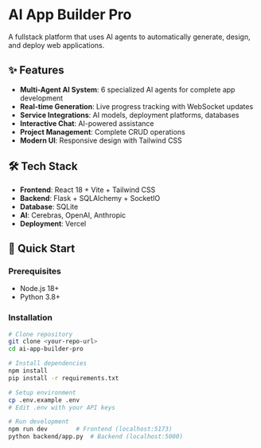 # AI App Builder Pro

A fullstack platform that uses AI agents to automatically generate, design, and deploy web applications.

## ✨ Features

- **Multi-Agent AI System**: 6 specialized AI agents for complete app development
- **Real-time Generation**: Live progress tracking with WebSocket updates
- **Service Integrations**: AI models, deployment platforms, databases
- **Interactive Chat**: AI-powered assistance
- **Project Management**: Complete CRUD operations
- **Modern UI**: Responsive design with Tailwind CSS

## 🛠️ Tech Stack

- **Frontend**: React 18 + Vite + Tailwind CSS
- **Backend**: Flask + SQLAlchemy + SocketIO
- **Database**: SQLite
- **AI**: Cerebras, OpenAI, Anthropic
- **Deployment**: Vercel

## 🚀 Quick Start

### Prerequisites
- Node.js 18+
- Python 3.8+

### Installation

```bash
# Clone repository
git clone <your-repo-url>
cd ai-app-builder-pro

# Install dependencies
npm install
pip install -r requirements.txt

# Setup environment
cp .env.example .env
# Edit .env with your API keys

# Run development
npm run dev        # Frontend (localhost:5173)
python backend/app.py  # Backend (localhost:5000)
